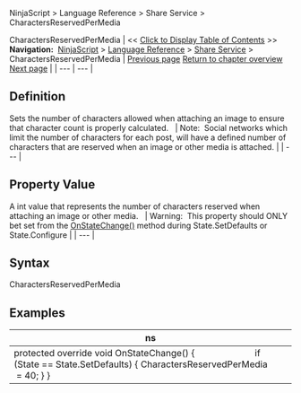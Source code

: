 ﻿
NinjaScript \> Language Reference \> Share Service \> CharactersReservedPerMedia

CharactersReservedPerMedia
| \<\< [Click to Display Table of Contents](charactersreservedpermedia.md) \>\> **Navigation:**     [NinjaScript](ninjascript.md) \> [Language Reference](language_reference_wip.md) \> [Share Service](share_service.md) \> CharactersReservedPerMedia | [Previous page](characterlimit.md) [Return to chapter overview](share_service.md) [Next page](icon.md) |
| --- | --- |
## Definition
Sets the number of characters allowed when attaching an image to ensure that character count is properly calculated.
 
| Note:  Social networks which limit the number of characters for each post, will have a defined number of characters that are reserved when an image or other media is attached. |
| --- |

## 
## 
## Property Value
A int value that represents the number of characters reserved when attaching an image or other media.
 
| Warning:  This property should ONLY bet set from the [OnStateChange()](onstatechange.md) method during State.SetDefaults or State.Configure |
| --- |

## Syntax
CharactersReservedPerMedia
 
## 
## Examples
| ns |
| --- |
| protected override void OnStateChange() {                         if (State \=\= State.SetDefaults) { CharactersReservedPerMedia        \= 40; } } |

## 
